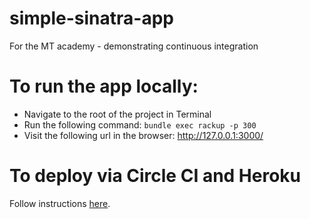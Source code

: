 # simple-sinatra-app

For the MT academy - demonstrating continuous integration

# To run the app locally:

- Navigate to the root of the project in Terminal
- Run the following command: `bundle exec rackup -p 300`
- Visit the following url in the browser: http://127.0.0.1:3000/

# To deploy via Circle CI and Heroku

Follow instructions [here](https://learn.madetech.com/technology/guides/08-Continuous-Integration/).